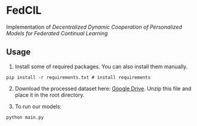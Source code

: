 # FedCIL

 Implementation of *Decentralized Dynamic Cooperation of Personalized Models for Federated
Continual Learning*



## Usage

1. Install some of required packages. You can also install them manually.

```
pip install -r requirements.txt # install requirements
```

2. Download the processed dataset here: [Google Drive](https://drive.google.com/file/d/1F7li0NbFWbdaMsqpGUGevEYbT8TAsAx3/view?usp=share_link).
   Unzip this file and place it in the root directory.

3. To run our models:

```
python main.py
```

